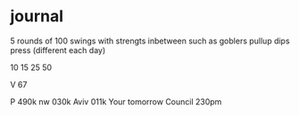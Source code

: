 # journal

5 rounds of 100 swings with strengts inbetween such as goblers pullup dips press (different each day) 


10
15
25
50


V 67

P
490k       nw 
030k      Aviv
011k      Your tomorrow
Council 230pm
